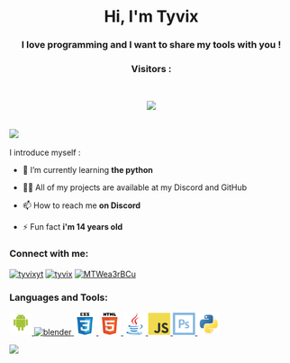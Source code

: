 <h1 align="center">Hi, I'm Tyvix</h1>
<h3 align="center">I love programming and I want to share my tools with you !</h3>

### <p align="center">Visitors :</p>
<br>
<p align="center">
  <img src="https://profile-counter.glitch.me/billythegoat356/count.svg" />
</p>
<br>

<a>
  <img height="150em" src="https://github-readme-stats-eight-theta.vercel.app/api/top-langs/?username=tyvix&layout=compact&langs_count=8&theme=react&locale=fr"/>
</a>

I introduce myself :

- 🌱 I’m currently learning **the python**

- 👨‍💻 All of my projects are available at my Discord and GitHub

- 📫 How to reach me **on Discord**

- ⚡ Fun fact **i'm 14 years old**
  
<h3 align="left">Connect with me:</h3>
<p align="left">
<a href="https://twitter.com/tyvixyt" target="blank"><img align="center" src="https://raw.githubusercontent.com/rahuldkjain/github-profile-readme-generator/master/src/images/icons/Social/twitter.svg" alt="tyvixyt" height="30" width="40" /></a>
<a href="https://www.youtube.com/c/tyvix" target="blank"><img align="center" src="https://raw.githubusercontent.com/rahuldkjain/github-profile-readme-generator/master/src/images/icons/Social/youtube.svg" alt="tyvix" height="30" width="40" /></a>
<a href="https://discord.gg/MTWea3rBCu" target="blank"><img align="center" src="https://raw.githubusercontent.com/rahuldkjain/github-profile-readme-generator/master/src/images/icons/Social/discord.svg" alt="MTWea3rBCu" height="30" width="40" /></a>
</p>

<h3 align="left">Languages and Tools:</h3>
<p align="left"> <a href="https://developer.android.com" target="_blank" rel="noreferrer"> <img src="https://raw.githubusercontent.com/devicons/devicon/master/icons/android/android-original-wordmark.svg" alt="android" width="40" height="40"/> </a> <a href="https://www.blender.org/" target="_blank" rel="noreferrer"> <img src="https://download.blender.org/branding/community/blender_community_badge_white.svg" alt="blender" width="40" height="40"/> </a> <a href="https://www.w3schools.com/css/" target="_blank" rel="noreferrer"> <img src="https://raw.githubusercontent.com/devicons/devicon/master/icons/css3/css3-original-wordmark.svg" alt="css3" width="40" height="40"/> </a> <a href="https://www.w3.org/html/" target="_blank" rel="noreferrer"> <img src="https://raw.githubusercontent.com/devicons/devicon/master/icons/html5/html5-original-wordmark.svg" alt="html5" width="40" height="40"/> </a> <a href="https://www.java.com" target="_blank" rel="noreferrer"> <img src="https://raw.githubusercontent.com/devicons/devicon/master/icons/java/java-original.svg" alt="java" width="40" height="40"/> </a> <a href="https://developer.mozilla.org/en-US/docs/Web/JavaScript" target="_blank" rel="noreferrer"> <img src="https://raw.githubusercontent.com/devicons/devicon/master/icons/javascript/javascript-original.svg" alt="javascript" width="40" height="40"/> </a> <a href="https://www.photoshop.com/en" target="_blank" rel="noreferrer"> <img src="https://raw.githubusercontent.com/devicons/devicon/master/icons/photoshop/photoshop-line.svg" alt="photoshop" width="40" height="40"/> </a> <a href="https://www.python.org" target="_blank" rel="noreferrer"> <img src="https://raw.githubusercontent.com/devicons/devicon/master/icons/python/python-original.svg" alt="python" width="40" height="40"/> </a> </p>

<img height="180em" src="https://github-readme-stats-eight-theta.vercel.app/api?username=tyvix&show_icons=true&theme=react&include_all_commits=true&locale=fr"/>
